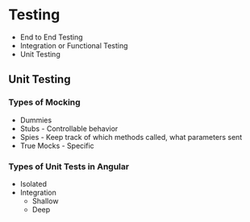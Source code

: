 # Testing

- End to End Testing
- Integration or Functional Testing
- Unit Testing

## Unit Testing

### Types of Mocking

- Dummies
- Stubs - Controllable behavior
- Spies - Keep track of which methods called, what parameters sent
- True Mocks - Specific

### Types of Unit Tests in Angular

- Isolated
- Integration
  - Shallow
  - Deep
